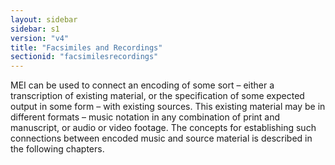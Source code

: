 ```yaml
---
layout: sidebar
sidebar: s1
version: "v4"
title: "Facsimiles and Recordings"
sectionid: "facsimilesrecordings"
---
```


MEI can be used to connect an encoding of some sort – either a transcription of existing material, or the specification of some expected output in some form – with existing sources. This existing material may be in different formats – music notation in any combination of print and manuscript, or audio or video footage. The concepts for establishing such connections between encoded music and source material is described in the following chapters. 
